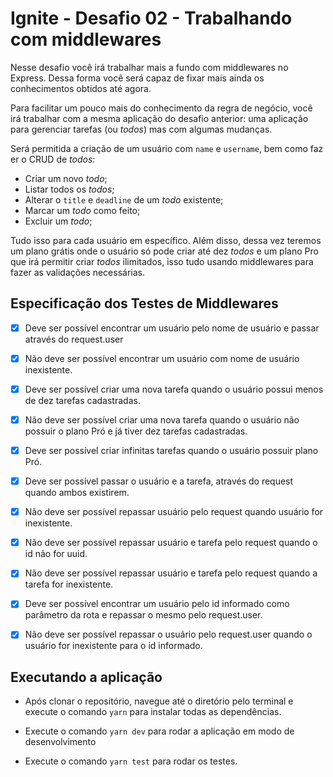 # Ignite - Desafio 02 - Trabalhando com middlewares
Nesse desafio você irá trabalhar mais a fundo com middlewares no Express. Dessa forma você será capaz de fixar mais ainda os conhecimentos obtidos até agora. 

Para facilitar um pouco mais do conhecimento da regra de negócio, você irá trabalhar com a mesma aplicação do desafio anterior: uma aplicação para gerenciar tarefas (ou *todos*) mas com algumas mudanças.

Será permitida a criação de um usuário com `name` e `username`, bem como fazer o CRUD de *todos*:

- Criar um novo *todo*;
- Listar todos os *todos*;
- Alterar o `title` e `deadline` de um *todo* existente;
- Marcar um *todo* como feito;
- Excluir um *todo*;

Tudo isso para cada usuário em específico. Além disso, dessa vez teremos um plano grátis onde o usuário só pode criar até dez *todos* e um plano Pro que irá permitir criar *todos* ilimitados, isso tudo usando middlewares para fazer as validações necessárias.

## Especificação dos Testes de Middlewares

- [x] Deve ser possível encontrar um usuário pelo nome de usuário e passar através do request.user

- [x] Não deve ser possível encontrar um usuário com nome de usuário inexistente.

- [x] Deve ser possível criar uma nova tarefa quando o usuário possui  menos de dez tarefas cadastradas.

- [x] Não deve ser possível criar uma nova tarefa quando o usuário não possuir o plano Pró e já tiver dez tarefas cadastradas.

- [x] Deve ser possível criar infinitas tarefas quando o usuário possuir plano Pró.

- [x] Deve ser possível passar o usuário e a tarefa, através do request quando ambos existirem.

- [x] Não deve ser possível repassar usuário pelo request quando usuário for inexistente.

- [x] Não deve ser possível repassar usuário e tarefa pelo request quando o id não for uuid.

- [x] Não deve ser possível repassar usuário e tarefa pelo request quando a tarefa for inexistente.

- [x] Deve ser possível encontrar um usuário pelo id informado como parâmetro da rota e repassar o mesmo pelo request.user.

- [x] Não deve ser possível repassar o usuário pelo request.user quando o usuário for inexistente para o id informado.


## Executando a aplicação

- Após clonar o repositório, navegue até o diretório pelo terminal e execute o comando `yarn` para instalar todas as dependências.

- Execute o comando `yarn dev` para rodar a aplicação em modo de desenvolvimento

- Execute o comando `yarn test` para rodar os testes.